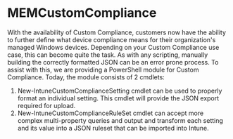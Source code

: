 # MEMCustomCompliance

With the availability of Custom Compliance, customers now have the ability to further define what device compliance means for their organization's managed Windows devices. Depending on your Custom Compliance use case, this can become quite the task. As with any scripting, manually building the correctly formatted JSON can be an error prone process.
To assist with this, we are providing a PowerShell module for Custom Compliance. Today, the module consists of 2 cmdlets:
1)	New-IntuneCustomComplianceSetting cmdlet can be used to properly format an individual setting. This cmdlet will provide the JSON export required for upload.
2)	New-IntuneCustomComplianceRuleSet cmdlet can accept more complex multi-property queries and output and transform each setting and its value into a JSON ruleset that can be imported into Intune.
